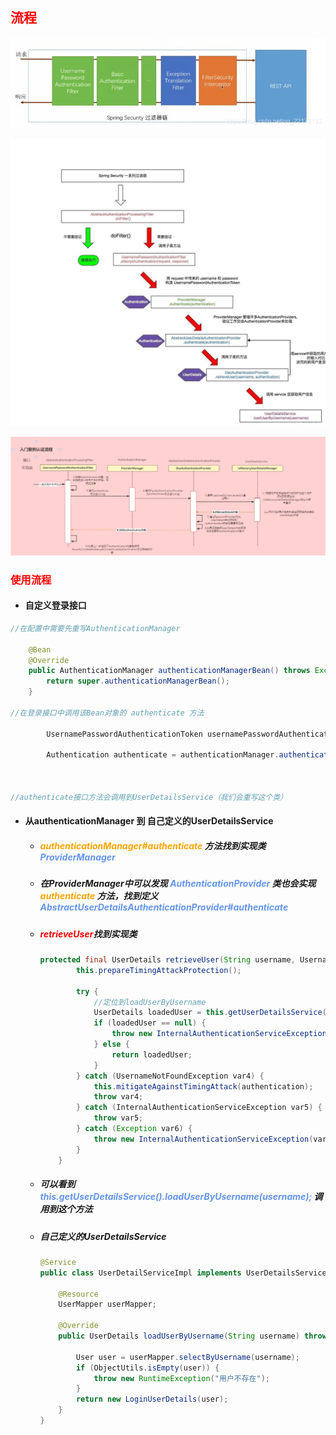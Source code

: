 ## <font color='red'>流程</font>





<img src="SpringSecurity%E6%B5%81%E7%A8%8B.assets/watermark,type_ZmFuZ3poZW5naGVpdGk,shadow_10,text_aHR0cHM6Ly9ibG9nLmNzZG4ubmV0L3FxXzIyMTcyMTMz,size_16,color_FFFFFF,t_70.jpeg" alt="img" style="zoom:120%;" />













![img](SpringSecurity%E6%B5%81%E7%A8%8B.assets/watermark,type_ZmFuZ3poZW5naGVpdGk,shadow_10,text_aHR0cHM6Ly9ibG9nLmNzZG4ubmV0L3FxXzIyMTcyMTMz,size_16,color_FFFFFF,t_70-16438945215062.jpeg)













<img src="SpringSecurity%E6%B5%81%E7%A8%8B.assets/image-20220203212734676.png" alt="image-20220203212734676" style="zoom:150%;" />





### <font color='red'>使用流程</font>

- #### 自定义登录接口

```java
//在配置中需要先重写AuthenticationManager

    @Bean
    @Override
    public AuthenticationManager authenticationManagerBean() throws Exception {
        return super.authenticationManagerBean();
    }

//在登录接口中调用该Bean对象的 authenticate 方法

        UsernamePasswordAuthenticationToken usernamePasswordAuthenticationToken = new 		UsernamePasswordAuthenticationToken(loginUser.getUsername(), loginUser.getPassword());
		 
        Authentication authenticate = authenticationManager.authenticate(usernamePasswordAuthenticationToken);



//authenticate接口方法会调用到UserDetailsService（我们会重写这个类）
```

- #### 从authenticationManager 到 自己定义的UserDetailsService

  - ##### <font color='orange'>authenticationManager#authenticate</font> 方法找到实现类 <font color='cornflowerblue'>ProviderManager</font>   

  - ##### 在ProviderManager中可以发现 <font color='cornflowerblue'>AuthenticationProvider</font> 类也会实现<font color='orange'>authenticate</font> 方法，找到定义<font color='cornflowerblue'>AbstractUserDetailsAuthenticationProvider#authenticate</font>

  - ##### <font color='red'>retrieveUser</font>找到实现类

    ```java
    protected final UserDetails retrieveUser(String username, UsernamePasswordAuthenticationToken authentication) throws AuthenticationException {
            this.prepareTimingAttackProtection();
    
            try {
                //定位到loadUserByUsername
                UserDetails loadedUser = this.getUserDetailsService().loadUserByUsername(username);
                if (loadedUser == null) {
                    throw new InternalAuthenticationServiceException("UserDetailsService returned null, which is an interface contract violation");
                } else {
                    return loadedUser;
                }
            } catch (UsernameNotFoundException var4) {
                this.mitigateAgainstTimingAttack(authentication);
                throw var4;
            } catch (InternalAuthenticationServiceException var5) {
                throw var5;
            } catch (Exception var6) {
                throw new InternalAuthenticationServiceException(var6.getMessage(), var6);
            }
        }
    ```

  - ##### 可以看到<font color='cornflowerblue'>this.getUserDetailsService().loadUserByUsername(username);</font> 调用到这个方法

  - ##### 自己定义的UserDetailsService

    ```java
    @Service
    public class UserDetailServiceImpl implements UserDetailsService {
        
        @Resource
        UserMapper userMapper;
    
        @Override
        public UserDetails loadUserByUsername(String username) throws UsernameNotFoundException {
    
            User user = userMapper.selectByUsername(username);
            if (ObjectUtils.isEmpty(user)) {
                throw new RuntimeException("用户不存在");
            }
            return new LoginUserDetails(user);
        }
    }
    ```

    
